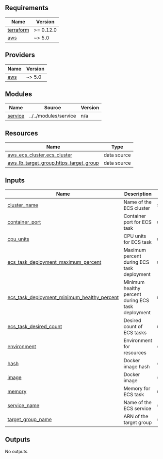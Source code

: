 <!-- BEGINNING OF PRE-COMMIT-TERRAFORM DOCS HOOK -->
## Requirements

| Name | Version |
|------|---------|
| <a name="requirement_terraform"></a> [terraform](#requirement\_terraform) | >= 0.12.0 |
| <a name="requirement_aws"></a> [aws](#requirement\_aws) | ~> 5.0 |

## Providers

| Name | Version |
|------|---------|
| <a name="provider_aws"></a> [aws](#provider\_aws) | ~> 5.0 |

## Modules

| Name | Source | Version |
|------|--------|---------|
| <a name="module_service"></a> [service](#module\_service) | ../../modules/service | n/a |

## Resources

| Name | Type |
|------|------|
| [aws_ecs_cluster.ecs_cluster](https://registry.terraform.io/providers/hashicorp/aws/latest/docs/data-sources/ecs_cluster) | data source |
| [aws_lb_target_group.https_target_group](https://registry.terraform.io/providers/hashicorp/aws/latest/docs/data-sources/lb_target_group) | data source |

## Inputs

| Name | Description | Type | Default | Required |
|------|-------------|------|---------|:--------:|
| <a name="input_cluster_name"></a> [cluster\_name](#input\_cluster\_name) | Name of the ECS cluster | `string` | n/a | yes |
| <a name="input_container_port"></a> [container\_port](#input\_container\_port) | Container port for ECS task | `number` | `80` | no |
| <a name="input_cpu_units"></a> [cpu\_units](#input\_cpu\_units) | CPU units for ECS task | `number` | `256` | no |
| <a name="input_ecs_task_deployment_maximum_percent"></a> [ecs\_task\_deployment\_maximum\_percent](#input\_ecs\_task\_deployment\_maximum\_percent) | Maximum percent during ECS task deployment | `number` | `200` | no |
| <a name="input_ecs_task_deployment_minimum_healthy_percent"></a> [ecs\_task\_deployment\_minimum\_healthy\_percent](#input\_ecs\_task\_deployment\_minimum\_healthy\_percent) | Minimum healthy percent during ECS task deployment | `number` | `50` | no |
| <a name="input_ecs_task_desired_count"></a> [ecs\_task\_desired\_count](#input\_ecs\_task\_desired\_count) | Desired count of ECS tasks | `number` | `1` | no |
| <a name="input_environment"></a> [environment](#input\_environment) | Environment for resources | `string` | n/a | yes |
| <a name="input_hash"></a> [hash](#input\_hash) | Docker image hash | `string` | `"latest"` | no |
| <a name="input_image"></a> [image](#input\_image) | Docker image | `string` | `"nginx"` | no |
| <a name="input_memory"></a> [memory](#input\_memory) | Memory for ECS task | `number` | `512` | no |
| <a name="input_service_name"></a> [service\_name](#input\_service\_name) | Name of the ECS service | `string` | `"nginx"` | no |
| <a name="input_target_group_name"></a> [target\_group\_name](#input\_target\_group\_name) | ARN of the target group | `string` | n/a | yes |

## Outputs

No outputs.
<!-- END OF PRE-COMMIT-TERRAFORM DOCS HOOK -->
